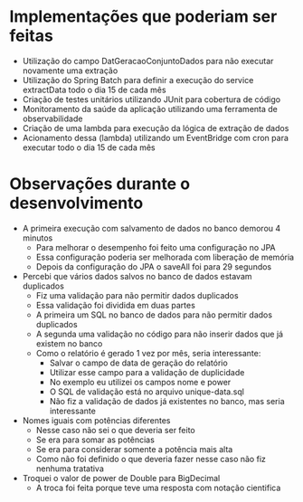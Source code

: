 # Implementações que poderiam ser feitas

- Utilização do campo DatGeracaoConjuntoDados para não executar novamente uma extração
- Utilização do Spring Batch para definir a execução do service extractData todo o dia 15 de cada mês
- Criação de testes unitários utilizando JUnit para cobertura de código
- Monitoramento da saúde da aplicação utilizando uma ferramenta de observabilidade
- Criação de uma lambda para execução da lógica de extração de dados
- Acionamento dessa (lambda) utilizando um EventBridge com cron para executar todo o dia 15 de cada mês

# Observações durante o desenvolvimento

- A primeira execução com salvamento de dados no banco demorou 4 minutos
  - Para melhorar o desempenho foi feito uma configuração no JPA
  - Essa configuração poderia ser melhorada com liberação de memória
  - Depois da configuração do JPA o saveAll foi para 29 segundos
- Percebi que vários dados salvos no banco de dados estavam duplicados
  - Fiz uma validação para não permitir dados duplicados
  - Essa validação foi dividida em duas partes
  - A primeira um SQL no banco de dados para não permitir dados duplicados
  - A segunda uma validação no código para não inserir dados que já existem no banco
  - Como o relatório é gerado 1 vez por mês, seria interessante:
    - Salvar o campo de data de geração do relatório
    - Utilizar esse campo para a validação de duplicidade
    - No exemplo eu utilizei os campos nome e power
    - O SQL de validação está no arquivo unique-data.sql
    - Não fiz a validação de dados já existentes no banco, mas seria interessante
- Nomes iguais com potências diferentes
  - Nesse caso não sei o que deveria ser feito
  - Se era para somar as potências
  - Se era para considerar somente a potência mais alta
  - Como não foi definido o que deveria fazer nesse caso não fiz nenhuma tratativa
- Troquei o valor de power de Double para BigDecimal 
  - A troca foi feita porque teve uma resposta com notação cientifica